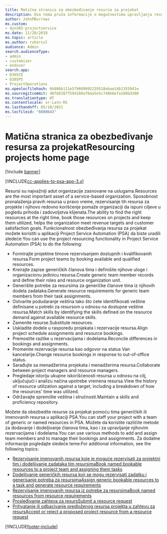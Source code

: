 ```yaml
---
title: Matična stranica za obezbeđivanje resursa za projekat
description: Ova tema pruža informacije o mogućnostima upravljanja resursima u aplikaciji Project Service Automation (PSA) za Dynamics 365.
author: JohnPBurrows
ms.custom:
- dyn365-projectservice
ms.date: 11/28/2018
ms.topic: article
ms.author: ruhercul
audience: Admin
search.audienceType:
- admin
- customizer
- enduser
search.app:
- D365CE
- D365PS
- ProjectOperations
ms.openlocfilehash: 6b806b111e579609092239518ebae14b1355941e
ms.sourcegitcommit: 40f68387f594180af64a5e5c748b6efa188bd300
ms.translationtype: HT
ms.contentlocale: sr-Latn-RS
ms.lasthandoff: 05/10/2021
ms.locfileid: "6008643"
---
```

# <a name="resourcing-projects-home-page"></a><span data-ttu-id="676a5-103">Matična stranica za obezbeđivanje resursa za projekat</span><span class="sxs-lookup"><span data-stu-id="676a5-103">Resourcing projects home page</span></span>

[!include [banner](../includes/psa-now-project-operations.md)]

[!INCLUDE[cc-applies-to-psa-app-3.x](../includes/cc-applies-to-psa-app-3x.md)]

<span data-ttu-id="676a5-104">Resursi su najvažniji adut organizacije zasnovane na uslugama.</span><span class="sxs-lookup"><span data-stu-id="676a5-104">Resources are the most important asset of a service-based organization.</span></span> <span data-ttu-id="676a5-105">Sposobnost pronalaženja pravih resursa u pravo vreme, rezervisanje tih resursa za projekte i njihovo redovno korišćenje pomaže organizaciji da ispuni ciljeve u pogledu prihoda i zadovoljstva klijenata.</span><span class="sxs-lookup"><span data-stu-id="676a5-105">The ability to find the right resources at the right time, book those resources on projects and keep them utilized, helps the organization meet revenue targets and customer satisfaction goals.</span></span> <span data-ttu-id="676a5-106">Funkcionalnost obezbeđivanja resursa za projekat možete koristiti u aplikaciji Project Service Automation (PSA) da biste uradili sledeće:</span><span class="sxs-lookup"><span data-stu-id="676a5-106">You can use the project resourcing functionality in Project Service Automation (PSA) to do the following:</span></span>

- <span data-ttu-id="676a5-107">Formirajte projektne timove rezervisanjem dostupnih i kvalifikovanih resursa.</span><span class="sxs-lookup"><span data-stu-id="676a5-107">Form project teams by booking available and qualified resources.</span></span>
- <span data-ttu-id="676a5-108">Kreirajte zapise generičkih članova tima i definišite njihove uloge i organizacionu jedinicu resursa.</span><span class="sxs-lookup"><span data-stu-id="676a5-108">Create generic team member records and define their roles and resource organization unit.</span></span>
- <span data-ttu-id="676a5-109">Generišite potrebe za resursima za generičke članove tima iz njihovih dodela zadataka.</span><span class="sxs-lookup"><span data-stu-id="676a5-109">Generate resource requirements for generic team members from their task assignments.</span></span>
- <span data-ttu-id="676a5-110">Ostvarite podudaranje veština tako što ćete identifikovati veštine definisane u potrebi za resursom u odnosu na dostupne veštine resursa.</span><span class="sxs-lookup"><span data-stu-id="676a5-110">Match skills by identifying the skills defined on the resource demand against available resource skills.</span></span>
- <span data-ttu-id="676a5-111">Zamenite resurse.</span><span class="sxs-lookup"><span data-stu-id="676a5-111">Substitute resources.</span></span>
- <span data-ttu-id="676a5-112">Uskladite dodele u rasporedu projekata i rezervacije resursa.</span><span class="sxs-lookup"><span data-stu-id="676a5-112">Align project schedule assignments and resource bookings.</span></span>
- <span data-ttu-id="676a5-113">Premostite razlike u rezervacijama i dodelama.</span><span class="sxs-lookup"><span data-stu-id="676a5-113">Reconcile differences in bookings and assignments.</span></span>
- <span data-ttu-id="676a5-114">Promenite rezervacije resursa kao odgovor na status Van kancelarije.</span><span class="sxs-lookup"><span data-stu-id="676a5-114">Change resource bookings in response to out-of-office status.</span></span>
- <span data-ttu-id="676a5-115">Sarađujte sa menadžerima projekata i menadžerima resursa.</span><span class="sxs-lookup"><span data-stu-id="676a5-115">Collaborate between project managers and resource managers.</span></span>
- <span data-ttu-id="676a5-116">Pregledaje istoriju ukupne iskorišćenosti resursa u odnosu na cilj, uključujući i analizu načina upotrebe vremena resursa.</span><span class="sxs-lookup"><span data-stu-id="676a5-116">View the history of resource utilization against a target, including a breakdown of how the resources' time was utilized.</span></span>
- <span data-ttu-id="676a5-117">Održavajte spremište veština i stručnosti.</span><span class="sxs-lookup"><span data-stu-id="676a5-117">Maintain a skills and proficiency repository.</span></span>


<span data-ttu-id="676a5-118">Možete da obezbedite resurse za projekat pomoću tima generičkih ili imenovanih resursa u aplikaciji PSA.</span><span class="sxs-lookup"><span data-stu-id="676a5-118">You can staff your project with a team of generic or named resources in PSA.</span></span> <span data-ttu-id="676a5-119">Možete da koristite različite metode za dodavanje i dodeljivanje članova tima, kao i za upravljanje njihovim rezervacijama i dodelama.</span><span class="sxs-lookup"><span data-stu-id="676a5-119">You can use various methods to add and assign team members and to manage their bookings and assignments.</span></span> <span data-ttu-id="676a5-120">Za dodatne informacije pogledajte sledeće teme:</span><span class="sxs-lookup"><span data-stu-id="676a5-120">For additional information, see the following topics:</span></span>

- [<span data-ttu-id="676a5-121">Rezervisanje imenovanih resursa koje je moguće rezervisati za projektni tim i dodeljivanje zadataka tim resursima</span><span class="sxs-lookup"><span data-stu-id="676a5-121">Book named bookable resources to a project team and assigning them tasks</span></span>](assign-named-bookable-resource.md)
- [<span data-ttu-id="676a5-122">Dodeljivanje generičkih resursa koji se mogu rezervisati zadatku i generisanje potreba za resursima</span><span class="sxs-lookup"><span data-stu-id="676a5-122">Assign generic bookable resources to a task and generate resource requirements</span></span>](assign-generic-bookable-resource.md)
- [<span data-ttu-id="676a5-123">Rezervisanje imenovanih resursa iz potrebe za resursima</span><span class="sxs-lookup"><span data-stu-id="676a5-123">Book named resources from resource requirements</span></span>](book-named-resource.md)
- [<span data-ttu-id="676a5-124">Prosleđivanje zahteva za resurs</span><span class="sxs-lookup"><span data-stu-id="676a5-124">Submit a resource request</span></span>](submit-resource-request.md)
- [<span data-ttu-id="676a5-125">Prihvatanje ili odbacivanje predloženog resursa projekta u zahtevu za resurs</span><span class="sxs-lookup"><span data-stu-id="676a5-125">Accept or reject a proposed project resource from a resource request</span></span>](accept-reject-proposed-resource.md)


[!INCLUDE[footer-include](../includes/footer-banner.md)]